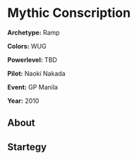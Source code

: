 # Mythic Conscription

**Archetype:** Ramp

**Colors:** WUG

**Powerlevel:** TBD

**Pilot:** Naoki Nakada

**Event:** GP Manila

**Year:** 2010

## About

## Startegy 
